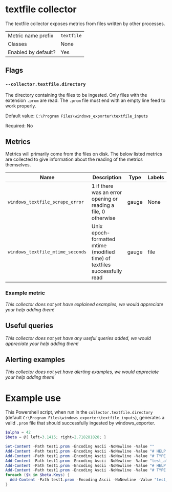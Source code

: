 # textfile collector

The textfile collector exposes metrics from files written by other processes.

|||
-|-
Metric name prefix  | `textfile`
Classes             | None
Enabled by default? | Yes

## Flags

### `--collector.textfile.directory`

The directory containing the files to be ingested. Only files with the extension `.prom` are read. The `.prom` file must end with an empty line feed to work properly.

Default value: `C:\Program Files\windows_exporter\textfile_inputs`

Required: No

## Metrics

Metrics will primarily come from the files on disk. The below listed metrics
are collected to give information about the reading of the metrics themselves.

Name | Description | Type | Labels
-----|-------------|------|-------
`windows_textfile_scrape_error` | 1 if there was an error opening or reading a file, 0 otherwise | gauge | None
`windows_textfile_mtime_seconds` | Unix epoch-formatted mtime (modified time) of textfiles successfully read | gauge | file

### Example metric
_This collector does not yet have explained examples, we would appreciate your help adding them!_

## Useful queries
_This collector does not yet have any useful queries added, we would appreciate your help adding them!_

## Alerting examples
_This collector does not yet have alerting examples, we would appreciate your help adding them!_

# Example use
This Powershell script, when run in the `collector.textfile.directory` (default `C:\Program Files\windows_exporter\textfile_inputs`), generates a valid `.prom` file that should successfully ingested by windows_exporter.

```Powershell
$alpha = 42
$beta = @{ left=3.1415; right=2.718281828; }

Set-Content -Path test1.prom -Encoding Ascii -NoNewline -Value ""
Add-Content -Path test1.prom -Encoding Ascii -NoNewline -Value "# HELP test_alpha_total Some random metric.`n"
Add-Content -Path test1.prom -Encoding Ascii -NoNewline -Value "# TYPE test_alpha_total counter`n"
Add-Content -Path test1.prom -Encoding Ascii -NoNewline -Value "test_alpha_total ${alpha}`n"
Add-Content -Path test1.prom -Encoding Ascii -NoNewline -Value "# HELP test_beta_bytes Some other metric.`n"
Add-Content -Path test1.prom -Encoding Ascii -NoNewline -Value "# TYPE test_beta_bytes gauge`n"
foreach ($k in $beta.Keys) {
  Add-Content -Path test1.prom -Encoding Ascii -NoNewline -Value "test_beta_bytes{spin=""${k}""} $( $beta[$k] )`n"
}
```
